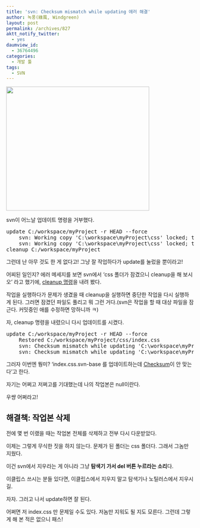 ```yaml
---
title: 'svn: Checksum mismatch while updating 에러 해결'
author: 녹풍(綠風, Windgreen)
layout: post
permalink: /archives/827
aktt_notify_twitter:
  - yes
daumview_id:
  - 36764496
categories:
  - 개발 툴
tags:
  - SVN
---
```

<img src="http://dl.dropboxusercontent.com/u/15546257/blog/mytory/old-images/1/cfile10.uf.18329D554D4BC97130E518.png" class="aligncenter" width="384" height="332" alt="" filename="subversion_logo-384x332.png" filemime="image/jpeg" />

svn이 어느날 업데이트 명령을 거부했다.

<pre class="brush:plain">update C:/workspace/myProject -r HEAD --force
    svn: Working copy &#039;C:\workspace\myProject\css&#039; locked; try performing &#039;cleanup&#039;
    svn: Working copy &#039;C:\workspace\myProject\css&#039; locked; try performing &#039;cleanup&#039;
cleanup C:/workspace/myProject
</pre>

그런데 난 아무 것도 한 게 없다고! 그냥 잘 작업하다가 update를 눌렀을 뿐이라고!

어찌된 일인지? 에러 메세지를 보면 svn에서 ‘css 폴더가 잠겼으니 cleanup을 해 보시오’ 라고 했기에, <a target="_blank" href="http://wiki.kldp.org/wiki.php/SubversionBook/GuidedTour#svn-ch-3-sect-7.1">cleanup 명령</a>을 내려 봤다.&nbsp;

작업을 실행하다가 문제가 생겼을 때 cleanup을 실행하면 중단한 작업을 다시 실행하게 된다. 그러면 잠겼던 파일도 풀리고 뭐 그런 거다.(svn은 작업을 할 때 대상 파일을 잠근다. 커밋중인 애를 수정하면 망하니까 ㅋ)

자, cleanup 명령을 내렸으니 다시 업데이트를 시켰다.

<pre class="brush:plain">update C:/workspace/myProject -r HEAD --force
    Restored C:/workspace/myProject/css/index.css
    svn: Checksum mismatch while updating &#039;C:\workspace\myProject\css\.svn\text-base\index.css.svn-base&#039;; expected: &#039;1bdfe3f4fe587005aa0562c465ad54ad&#039;, actual: &#039;null&#039;
    svn: Checksum mismatch while updating &#039;C:\workspace\myProject\css\.svn\text-base\index.css.svn-base&#039;; expected: &#039;1bdfe3f4fe587005aa0562c465ad54ad&#039;, actual: &#039;null&#039;
</pre>

그러자 이번엔 뭥미? ‘index.css.svn-base 를 업데이트하는데 <a href="/archives/96" target="_blank" title="[http://mytory.net/72]로 이동합니다.">Checksum</a>이 안 맞는다’고 한다.&nbsp;

자기는 어쩌고 저쩌고를 기대했는데 나의 작업본은 null이란다.

우썅 어쩌라고!

## 해결책: 작업본 삭제

전에 몇 번 이랬을 때는 작업본 전체를 삭제하고 전부 다시 다운받았다.

이제는 그렇게 무식한 짓을 하지 않는다. 문제가 된 폴더는 css 폴더다. 그래서 그놈만 지웠다.

이건 svn에서 지우라는 게 아니라 그냥 **탐색기 가서 del 버튼 누르라는 소리**다.&nbsp;

이클립스 쓰시는 분들 있다면, 이클립스에서 지우지 말고 탐색기나 노틸러스에서 지우시길.

자자. 그러고 나서 update하면 잘 된다.

어쩌면 저 index.css 만 문제일 수도 있다. 저놈만 지워도 될 지도 모른다. 그런데 그렇게 해 본 적은 없으니 패스!